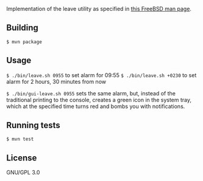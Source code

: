 Implementation of the leave utility
as specified in [this FreeBSD man page][manpage].

## Building

`$ mvn package`

## Usage

`$ ./bin/leave.sh 0955` to set alarm for 09:55
`$ ./bin/leave.sh +0230` to set alarm for 2 hours, 30 minutes from now

`$ ./bin/gui-leave.sh 0955` sets the same alarm, but, instead of the traditional printing to the console, creates
a green icon in the system tray, which at the specified time turns red and bombs you with notifications.

## Running tests

`$ mvn test`

## License

GNU/GPL 3.0

[manpage]: https://www.freebsd.org/cgi/man.cgi?query=leave
